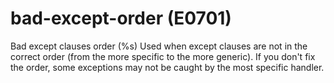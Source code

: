 # bad-except-order (E0701)

Bad except clauses order (%s) Used when except clauses are not in the
correct order (from the more specific to the more generic). If you don't
fix the order, some exceptions may not be caught by the most specific
handler.
